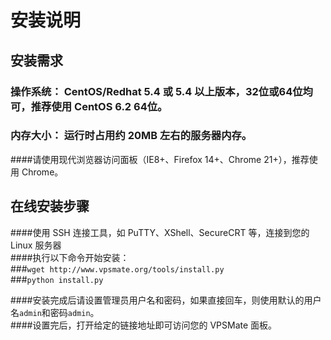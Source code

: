 安装说明
=======

## 安装需求  
### 操作系统：  CentOS/Redhat 5.4 或 5.4 以上版本，32位或64位均可，推荐使用 CentOS 6.2 64位。  
### 内存大小：  运行时占用约 20MB 左右的服务器内存。  
####请使用现代浏览器访问面板（IE8+、Firefox 14+、Chrome 21+），推荐使用 Chrome。  
## 在线安装步骤  
####使用 SSH 连接工具，如 PuTTY、XShell、SecureCRT 等，连接到您的 Linux 服务器  
####执行以下命令开始安装：  
###`wget http://www.vpsmate.org/tools/install.py`  
###`python install.py`  
			
####安装完成后请设置管理员用户名和密码，如果直接回车，则使用默认的用户名`admin`和密码`admin`。  
####设置完后，打开给定的链接地址即可访问您的 VPSMate 面板。
